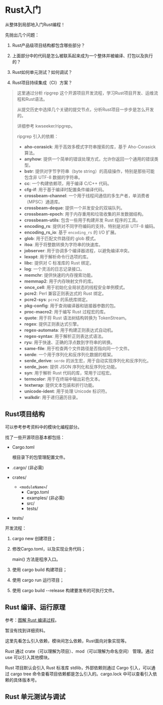 # Rust入门

从整体到局部地入门Rust编程！

先抛出几个问题：

1. Rust产品级项目结构都包含哪些部分？
2. 上面部分中的代码是怎么被联系起来成为一个整体并被编译、打包以及执行的？
3. Rust如何单元测试？如何调试？

4. Rust项目持续集成（CI）方案？

> 这里通过分析 ripgrep 这个开源项目开发流程，学习Rust项目开发、运维流程和Rust语法。
>
> 从提交历史中选择几个关键的提交节点，分析Rust项目一步步是怎么开发的。
>
> 详细参考 kwseeker/ripgrep。
>
> ripgrep 引入的依赖：
>
> - **aho-corasick**: 用于高效多模式字符串搜索的库，基于 Aho-Corasick 算法。
> - **anyhow**: 提供一个简单的错误处理方式，允许你返回一个通用的错误类型。
> - **bstr**: 提供对字节字符串（byte string）的高级操作，特别是那些可能包含非 UTF-8 数据的字符串。
> - **cc**: 一个构建依赖项，用于编译 C/C++ 代码。
> - **cfg-if**: 用于基于编译时配置条件编译代码。
> - **crossbeam-channel**: 一个用于线程间通信的多生产者，单消费者（MPSC）通道库。
> - **crossbeam-deque**: 提供一个并发安全的双端队列。
> - **crossbeam-epoch**: 用于内存重用和垃圾收集的并发数据结构。
> - **crossbeam-utils**: 包含一些用于构建并发 Rust 程序的工具。
> - **encoding_rs**: 提供对不同字符编码的支持，特别是对非 UTF-8 编码。
> - **encoding_rs_io**: 基于 `encoding_rs` 的 I/O 扩展。
> - **glob**: 用于匹配文件路径的 glob 模式。
> - **itoa**: 用于将整数转换为字符串的快速库。
> - **jobserver**: 用于协调多个编译器进程，以避免编译冲突。
> - **lexopt**: 用于解析命令行选项的库。
> - **libc**: 提供对 C 标准库的 Rust 绑定。
> - **log**: 一个灵活的日志记录接口。
> - **memchr**: 提供快速的内存搜索功能。
> - **memmap2**: 用于内存映射文件的库。
> - **once_cell**: 用于初始化全局状态的线程安全单例模式。
> - **pcre2**: Perl 兼容正则表达式的 Rust 绑定。
> - **pcre2-sys**: `pcre2` 的系统库绑定。
> - **pkg-config**: 用于查询编译器和链接器参数的包。
> - **proc-macro2**: 用于编写 Rust 过程宏的库。
> - **quote**: 用于将 Rust 语法树结构转换为 TokenStream。
> - **regex**: 提供正则表达式引擎。
> - **regex-automata**: 用于构建正则表达式自动机。
> - **regex-syntax**: 用于解析正则表达式语法。
> - **ryu**: 用于快速、正确的浮点数到字符串的转换。
> - **same-file**: 用于检查两个文件路径是否指向同一个文件。
> - **serde**: 一个用于序列化和反序列化数据的框架。
> - **serde_derive**: `serde` 的派生宏，用于自动实现序列化和反序列化。
> - **serde_json**: 提供 JSON 序列化和反序列化功能。
> - **syn**: 用于解析 Rust 代码的库，常用于过程宏。
> - **termcolor**: 用于在终端中输出彩色文本。
> - **textwrap**: 提供文本包装和折行功能。
> - **unicode-ident**: 用于处理 Unicode 标识符。
> - **walkdir**: 用于递归遍历目录。



## Rust项目结构

可以参考参考资料中的模块化编程部分。

 找了一些开源项目基本都包括：

+ Cargo.toml

  根目录下的包管理配置文件。

+ .cargo/  (非必需)

+ crates/

  + `<moduleName>`/
    + Cargo.toml
    + examples/ (非必需)
    + src/
    + tests/

+ tests/

开发流程：

1. cargo new 创建项目； 

2. 修改Cargo.toml，以及实现业务代码；

   main() 方法是程序入口。

3. 使用 cargo build 构建项目；

4. 使用 cargo run 运行项目；

5. 使用 cargo build --release 构建要发布的可执行文件。



## Rust 编译、运行原理

参考：[图解 Rust 编译过程](https://rustmagazine.github.io/rust_magazine_2021/chapter_1/rustc_part1.html#图解-rust-编译过程)。

暂没有找到详细资料。

这里先看怎么引入依赖，模块间怎么依赖，Rust面向对象实现等。

Rust 通过 crate（可以理解为项目）、mod（可以理解为命名空间） 管理。通过 use 可以引入其他模块。

Rust 项目默认会引入 Rust 标准库 stdlib，外部依赖则通过 Cargo 引入，可以通过 cargo tree 命令查看项目依赖都是怎么引入的。cargo.lock 中可以查看引入依赖的具体版本号。







## Rust 单元测试与调试

